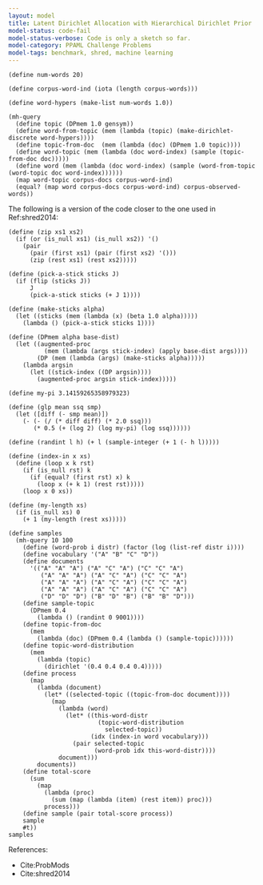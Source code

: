 ```yaml
---
layout: model
title: Latent Dirichlet Allocation with Hierarchical Dirichlet Prior
model-status: code-fail
model-status-verbose: Code is only a sketch so far.
model-category: PPAML Challenge Problems
model-tags: benchmark, shred, machine learning
---
```


    (define num-words 20)
    
    (define corpus-word-ind (iota (length corpus-words)))
     
    (define word-hypers (make-list num-words 1.0))
        
    (mh-query
      (define topic (DPmem 1.0 gensym))
      (define word-from-topic (mem (lambda (topic) (make-dirichlet-discrete word-hypers))))
      (define topic-from-doc  (mem (lambda (doc) (DPmem 1.0 topic))))
      (define word-topic (mem (lambda (doc word-index) (sample (topic-from-doc doc)))))
      (define word (mem (lambda (doc word-index) (sample (word-from-topic (word-topic doc word-index))))))
      (map word-topic corpus-docs corpus-word-ind)
      (equal? (map word corpus-docs corpus-word-ind) corpus-observed-words))

The following is a version of the code closer to the one used in Ref:shred2014:

    (define (zip xs1 xs2) 
      (if (or (is_null xs1) (is_null xs2)) '() 
        (pair 
          (pair (first xs1) (pair (first xs2) '()))
          (zip (rest xs1) (rest xs2)))))
    
    (define (pick-a-stick sticks J)
      (if (flip (sticks J))
          J
          (pick-a-stick sticks (+ J 1))))
    
    (define (make-sticks alpha)
      (let ((sticks (mem (lambda (x) (beta 1.0 alpha)))))
        (lambda () (pick-a-stick sticks 1))))
    
    (define (DPmem alpha base-dist)
      (let ((augmented-proc
              (mem (lambda (args stick-index) (apply base-dist args))))
            (DP (mem (lambda (args) (make-sticks alpha)))))
        (lambda argsin
          (let ((stick-index ((DP argsin))))
            (augmented-proc argsin stick-index)))))
    
    (define my-pi 3.14159265358979323)
    
    (define (glp mean ssq smp)
      (let ([diff (- smp mean)])
        (- (- (/ (* diff diff) (* 2.0 ssq)))
           (* 0.5 (+ (log 2) (log my-pi) (log ssq))))))
    
    (define (randint l h) (+ l (sample-integer (+ 1 (- h l)))))
    
    (define (index-in x xs)
      (define (loop x k rst)
        (if (is_null rst) k
          (if (equal? (first rst) x) k
            (loop x (+ k 1) (rest rst)))))
        (loop x 0 xs))
    
    (define (my-length xs)
      (if (is_null xs) 0
        (+ 1 (my-length (rest xs)))))
    
    (define samples
      (mh-query 10 100
        (define (word-prob i distr) (factor (log (list-ref distr i))))
        (define vocabulary '("A" "B" "C" "D"))
        (define documents
          '(("A" "A" "A") ("A" "C" "A") ("C" "C" "A")
             ("A" "A" "A") ("A" "C" "A") ("C" "C" "A")
             ("A" "A" "A") ("A" "C" "A") ("C" "C" "A")
             ("A" "A" "A") ("A" "C" "A") ("C" "C" "A")
             ("D" "D" "D") ("B" "D" "B") ("B" "B" "D")))
        (define sample-topic
          (DPmem 0.4
            (lambda () (randint 0 9001))))
        (define topic-from-doc
          (mem
            (lambda (doc) (DPmem 0.4 (lambda () (sample-topic))))))
        (define topic-word-distribution
          (mem
            (lambda (topic)
              (dirichlet '(0.4 0.4 0.4 0.4)))))
        (define process
          (map
            (lambda (document)
              (let* ((selected-topic ((topic-from-doc document))))
                (map
                  (lambda (word)
                    (let* ((this-word-distr
                             (topic-word-distribution
                               selected-topic))
                           (idx (index-in word vocabulary)))
                      (pair selected-topic
                            (word-prob idx this-word-distr))))
                  document)))
            documents))
        (define total-score
          (sum
            (map
              (lambda (proc)
                (sum (map (lambda (item) (rest item)) proc)))
              process)))
        (define sample (pair total-score process)) 
        sample 
        #t))
    samples

References:

- Cite:ProbMods
- Cite:shred2014
